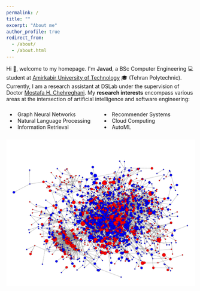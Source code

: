 ```yaml
---
permalink: /
title: ""
excerpt: "About me"
author_profile: true
redirect_from: 
  - /about/
  - /about.html
---
```


Hi 👋, welcome to my homepage. I'm **Javad**, a BSc Computer Engineering 💻 student at [Amirkabir University of Technology](https://aut.ac.ir/en) 🎓 (Tehran Polytechnic). Currently, I am a research assistant at DSLab under the supervision of Doctor [Mostafa H. Chehreghani](https://sites.google.com/site/mostafahchehreghani/home). My **research interests** encompass various areas at the intersection of artificial intelligence  and software engineering:

<div style="display: flex;">
    <div style="flex: 50%; padding: 10px;">
      <li>Graph Neural Networks</li>
      <li>Natural Language Processing</li>
      <li>Information Retrieval</li>
    </div>
    <div style="flex: 50%; padding: 10px;">
      <li>Recommender Systems</li>
      <li>Cloud Computing</li>
      <li>AutoML</li>
    </div>
</div>

![graph](../images/about/SNAP.png)
